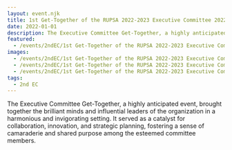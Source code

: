 ```yaml
---
layout: event.njk
title: 1st Get-Together of the RUPSA 2022-2023 Executive Committee 2022
date: 2022-01-01
description: The Executive Committee Get-Together, a highly anticipated event, brought together the brilliant minds and influential leaders of the organization in a harmonious and invigorating setting. It served as a catalyst for collaboration, innovation, and strategic planning, fostering a sense of camaraderie and shared purpose among the esteemed committee members.
featured:
  - /events/2ndEC/1st Get-Together of the RUPSA 2022-2023 Executive Committee 2022/296837763_577518387172616_2697765750968708399_n.jpg
images:
  - /events/2ndEC/1st Get-Together of the RUPSA 2022-2023 Executive Committee 2022/296837763_577518387172616_2697765750968708399_n.jpg
  - /events/2ndEC/1st Get-Together of the RUPSA 2022-2023 Executive Committee 2022/296841777_577518353839286_1168995751993103674_n.jpg
  - /events/2ndEC/1st Get-Together of the RUPSA 2022-2023 Executive Committee 2022/296918125_577518467172608_5122647088570636223_n.jpg
tags:
  - 2nd EC
---
```

The Executive Committee Get-Together, a highly anticipated event, brought together the brilliant minds and influential leaders of the organization in a harmonious and invigorating setting. It served as a catalyst for collaboration, innovation, and strategic planning, fostering a sense of camaraderie and shared purpose among the esteemed committee members.
